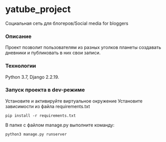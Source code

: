 # yatube_project
Социальная сеть для блогеров/Social media for bloggers

### Описание
Проект позволит пользователям из разных уголков планеты создавать дневники и публиковать в них свои записи.

### Технологии
Python 3.7, Django 2.2.19.

### Запуск проекта в dev-режиме
Установите и активируйте виртуальное окружение
Установите зависимости из файла requirements.txt
```
pip install -r requirements.txt
``` 
В папке с файлом manage.py выполните команду:
```
python3 manage.py runserver
```
